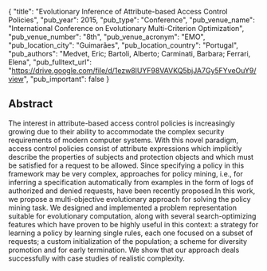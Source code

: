 {
  "title": "Evolutionary Inference of Attribute-based Access Control Policies",
  "pub_year": 2015,
  "pub_type": "Conference",
  "pub_venue_name": "International Conference on Evolutionary Multi-Criterion Optimization",
  "pub_venue_number": "8th",
  "pub_venue_acronym": "EMO",
  "pub_location_city": "Guimarães",
  "pub_location_country": "Portugal",
  "pub_authors": "Medvet, Eric; Bartoli, Alberto; Carminati, Barbara;  Ferrari, Elena",
  "pub_fulltext_url": "https://drive.google.com/file/d/1ezw8lUYF98VAVKQ5bjJA7Gy5FYveOuY9/view",
  "pub_important": false
}

## Abstract
The interest in attribute-based access control policies is increasingly growing due to their ability to accommodate the complex security requirements of modern computer systems. With this novel paradigm, access control policies consist of attribute expressions which implicitly describe the properties of subjects and protection objects and which must be satisfied for a request to be allowed. Since specifying a policy in this framework may be very complex, approaches for policy mining, i.e., for inferring a specification automatically from examples in the form of logs of authorized and denied requests, have been recently proposed.In this work, we propose a multi-objective evolutionary approach for solving the policy mining task. We designed and implemented a problem representation suitable for evolutionary computation, along with several search-optimizing features which have proven to be highly useful in this context: a strategy for learning a policy by learning single rules, each one focused on a subset of requests; a custom initialization of the population; a scheme for diversity promotion and for early termination. We show that our approach deals successfully with case studies of realistic complexity.
